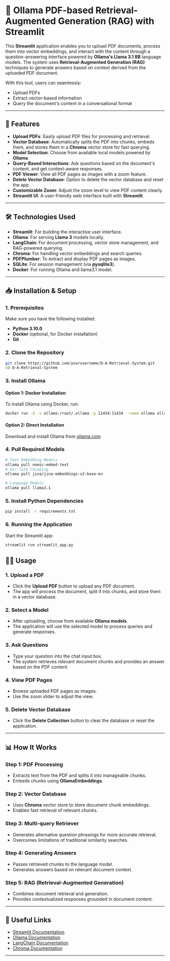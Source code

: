 # 🎈 Ollama PDF-based Retrieval-Augmented Generation (RAG) with Streamlit

This **Streamlit** application enables you to upload PDF documents, process them into vector embeddings, and interact with the content through a question-answering interface powered by **Ollama's Llama 3.1 8B** language models. The system uses **Retrieval-Augmented Generation (RAG)** techniques to generate answers based on context derived from the uploaded PDF document.

With this tool, users can seamlessly:
- Upload PDFs
- Extract vector-based information
- Query the document's content in a conversational format

---

## 🚀 Features

- **Upload PDFs**: Easily upload PDF files for processing and retrieval.
- **Vector Database**: Automatically splits the PDF into chunks, embeds them, and stores them in a **Chroma** vector store for fast querying.
- **Model Selection**: Choose from available local models powered by **Ollama**.
- **Query-Based Interactions**: Ask questions based on the document's content, and get context-aware responses.
- **PDF Viewer**: View all PDF pages as images with a zoom feature.
- **Delete Vector Database**: Option to delete the vector database and reset the app.
- **Customizable Zoom**: Adjust the zoom level to view PDF content clearly.
- **Streamlit UI**: A user-friendly web interface built with **Streamlit**.

---

## 🛠️ Technologies Used

- **Streamlit**: For building the interactive user interface.
- **Ollama**: For serving **Llama 3** models locally.
- **LangChain**: For document processing, vector store management, and RAG-powered querying.
- **Chroma**: For handling vector embeddings and search queries.
- **PDFPlumber**: To extract and display PDF pages as images.
- **SQLite**: For session management (via **pysqlite3**).
- **Docker**: For running Ollama and llama3.1 model.

---

## 📥 Installation & Setup

### 1. Prerequisites

Make sure you have the following installed:

- **Python 3.10.0**
- **Docker** (optional, for Docker installation)
- **Git**

### 2. Clone the Repository

```bash
git clone https://github.com/yourusername/Q-A-Retrieval-System.git
cd Q-A-Retrieval-System
```

### 3. Install Ollama

#### Option 1: Docker Installation
To install Ollama using Docker, run:

```bash
docker run -d -v ollama:/root/.ollama -p 11434:11434 --name ollama ollama/ollama
```

#### Option 2: Direct Installation
Download and install Ollama from [ollama.com](https://ollama.com/)

### 4. Pull Required Models

```bash
# Text Embedding Models
ollama pull nomic-embed-text
# For late Chunking
ollama pull jina/jina-embeddings-v2-base-en

# Language Models
ollama pull llama3.1
```

### 5. Install Python Dependencies

```bash
pip install -r requirements.txt
```

### 6. Running the Application

Start the Streamlit app:

```bash
streamlit run streamlit_app.py
```

## 🧑‍💻 Usage

### 1. Upload a PDF
- Click the **Upload PDF** button to upload any PDF document.
- The app will process the document, split it into chunks, and store them in a vector database.

### 2. Select a Model
- After uploading, choose from available **Ollama models**.
- The application will use the selected model to process queries and generate responses.

### 3. Ask Questions
- Type your question into the chat input box.
- The system retrieves relevant document chunks and provides an answer based on the PDF content.

### 4. View PDF Pages
- Browse uploaded PDF pages as images.
- Use the zoom slider to adjust the view.

### 5. Delete Vector Database
- Click the **Delete Collection** button to clear the database or reset the application.

---

## 📊 How It Works

### **Step 1: PDF Processing**
- Extracts text from the PDF and splits it into manageable chunks.
- Embeds chunks using **OllamaEmbeddings**.

### **Step 2: Vector Database**
- Uses **Chroma** vector store to store document chunk embeddings.
- Enables fast retrieval of relevant chunks.

### **Step 3: Multi-query Retriever**
- Generates alternative question phrasings for more accurate retrieval.
- Overcomes limitations of traditional similarity searches.

### **Step 4: Generating Answers**
- Passes retrieved chunks to the language model.
- Generates answers based on relevant document context.

### **Step 5: RAG (Retrieval-Augmented Generation)**
- Combines document retrieval and generation.
- Provides contextualized responses grounded in document content.

---

## 🔗 Useful Links

- [Streamlit Documentation](https://docs.streamlit.io/)
- [Ollama Documentation](https://ollama.com/docs)
- [LangChain Documentation](https://langchain.com/docs/)
- [Chroma Documentation](https://www.trychroma.com/docs)

---

